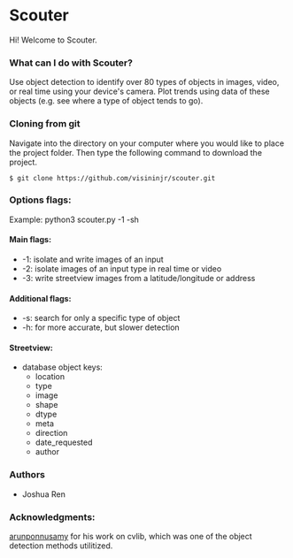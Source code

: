 # Scouter
Hi! Welcome to Scouter.

### What can I do with Scouter?
Use object detection to identify over 80 types of objects in images, video, or real time using your device's camera. Plot trends using data of these objects (e.g. see where a type of object tends to go).


### Cloning from git
Navigate into the directory on your computer where you would like to place the project folder. Then type the following command to download the project.

```
$ git clone https://github.com/visininjr/scouter.git
```

### Options flags:
Example: python3 scouter.py -1 -sh
#### Main flags:
  * -1: isolate and write images of an input
  * -2: isolate images of an input type in real time or video
  * -3: write streetview images from a latitude/longitude or address
#### Additional flags:
  * -s: search for only a specific type of object
  * -h: for more accurate, but slower detection


#### Streetview:
   * database object keys:
       * location
       * type
       * image
       * shape
       * dtype
       * meta
       * direction
       * date_requested
       * author

### Authors
* Joshua Ren

### Acknowledgments:
[arunponnusamy](https://github.com/arunponnusamy/cvlib) for his work on cvlib, which was one of the object detection methods utilitized.
